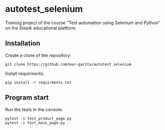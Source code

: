 # autotest_selenium

Training project of the course "Test automation using Selenium and Python" on the Stepik educational platform.

## Installation

Create a clone of the repository:

```
git clone https://github.com/mar-garita/autotest_selenium
```

Install requirments:

```
pip install -r requirments.txt
```

## Program start

Run the tests in the console:

```
pytest -s test_product_page.py
pytest -s test_main_page.py
```
